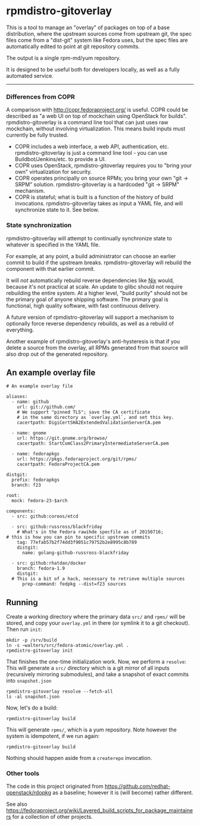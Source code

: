 # rpmdistro-gitoverlay

This is a tool to manage an "overlay" of packages on top of a base
distribution, where the upstream sources come from upstream git, the
spec files come from a "dist-git" system like Fedora uses, but the
spec files are automatically edited to point at git repository
commits.

The output is a single rpm-md/yum repository.

It is designed to be useful both for developers locally, as well as a
fully automated service.

<hr>

### Differences from COPR

A comparison with http://copr.fedoraproject.org/ is useful.  COPR
could be described as "a web UI on top of mockchain using OpenStack
for builds".  rpmdistro-gitoverlay is a command line tool that can
just uses raw mockchain, without involving virtualization.  This
means build inputs must currently be fully trusted.

 - COPR includes a web interface, a web API, authentication, etc.
   rpmdistro-gitoverlay is just a command line tool - you can
   use Buildbot/Jenkins/etc. to provide a UI.
 - COPR uses OpenStack, rpmdistro-gitoverlay requires you to
   "bring your own" virtualization for security.
 - COPR operates principally on source RPMs; you bring your
   own "git -> SRPM" solution.  rpmdistro-gitoverlay is
   a hardcoded "git -> SRPM" mechanism.
 - COPR is stateful; what is built is a function of the history of
   build invocations.  rpmdistro-gitoverlay takes as input a YAML
   file, and will synchronize state to it.  See below.

### State synchronization

rpmdistro-gitoverlay will attempt to continually synchronize state to
whatever is specified in the YAML file.

For example, at any point, a build administrator can choose an earlier
commit to build if the upstream breaks.  rpmdistro-gitoverlay will
rebuild the component with that earlier commit.

It will *not* automatically rebuild reverse dependencies like
[Nix](https://nixos.org/nix/) would, because it's not practical at
scale.  An update to glibc should not require rebuilding the entire
system.  At a higher level, "build purity" should not be the primary
goal of anyone shipping software.  The primary goal is functional,
high quality software, with fast continuous delivery.

A future version of rpmdistro-gitoverlay will support a mechanism to
optionally force reverse dependency rebuilds, as well as a rebuild of
everything.

Another example of rpmdistro-gitoverlay's anti-hysteresis is that if
you delete a source from the overlay, all RPMs generated from that
source will also drop out of the generated repository.

## An example overlay file

    # An example overlay file
    
    aliases: 
      - name: github
        url: git://github.com/
        # We support "pinned TLS"; save the CA certificate
        # in the same directory as `overlay.yml`, and set this key.
        cacertpath: DigiCertSHA2ExtendedValidationServerCA.pem
    
      - name: gnome
        url: https://git.gnome.org/browse/
        cacertpath: StartComClass2PrimaryIntermediateServerCA.pem
    
      - name: fedorapkgs
        url: https://pkgs.fedoraproject.org/git/rpms/
        cacertpath: FedoraProjectCA.pem
    
    distgit:
      prefix: fedorapkgs
      branch: f23
      
    root:
      mock: fedora-23-$arch
    
    components:
      - src: github:coreos/etcd

      - src: github:russross/blackfriday
        # What's in the Fedora rawihde specfile as of 20150716;
	# this is how you can pin to specific upstream commits
        tag: 77efab57b2f74dd3f9051c79752b2e8995c8b789
        distgit:
          name: golang-github-russross-blackfriday

      - src: github:rhatdan/docker
        branch: fedora-1.9
        distgit:
	  # This is a bit of a hack, necessary to retrieve multiple sources
          prep-command: fedpkg --dist=f23 sources

## Running

Create a working directory where the primary data `src/` and `rpms/`
will be stored, and copy your `overlay.yml` in there (or symlink it to
a git checkout).  Then run `init`:

    mkdir -p /srv/build
    ln -s ~walters/src/fedora-atomic/overlay.yml .
    rpmdistro-gitoverlay init

That finishes the one-time initialization work.  Now, we perform a
`resolve`: This will generate a `src/` directory which is a git mirror
of all inputs (recursively mirroring submodules), and take a snapshot
of exact commits into `snapshot.json`

    rpmdistro-gitoverlay resolve --fetch-all
    ls -al snapshot.json

Now, let's do a build:

    rpmdistro-gitoverlay build

This will generate `rpms/`, which is a yum repository.  Note however
the system is idempotent, if we run again:

    rpmdistro-gitoverlay build

Nothing should happen aside from a `createrepo` invocation.
    
### Other tools

The code in this project originated from
https://github.com/redhat-openstack/rdopkg as a baseline; however it
is (will become) rather different.

See also https://fedoraproject.org/wiki/Layered_build_scripts_for_package_maintainers
for a collection of other projects.

